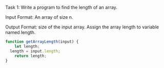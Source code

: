 Task 1: Write a program to find the length of an array.

Input Format: An array of size n.

Output Format: size of the input array. Assign the array length to variable named length.

``` javascript
function getArrayLength(input) {
	let length;
  length = input.length; 
	return length;
}

